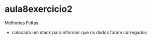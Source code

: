 ﻿# aula8exercicio2
 
 Melhorias Feitas
* colocado um stack para informar que os dados foram carregados
